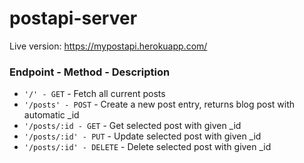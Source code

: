 # postapi-server
Live version: https://mypostapi.herokuapp.com/

### Endpoint - Method - Description
* `'/' - GET` - Fetch all current posts
*  `'/posts' - POST` - Create a new post entry, returns blog post with automatic _id 
* `'/posts/:id - GET` - Get selected post with given _id
* `'/posts/:id' - PUT` - Update selected post with given _id
* `'/posts/:id' - DELETE` - Delete selected post with given _id
